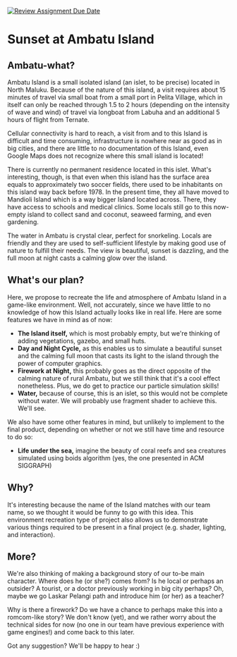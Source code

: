 [![Review Assignment Due Date](https://classroom.github.com/assets/deadline-readme-button-22041afd0340ce965d47ae6ef1cefeee28c7c493a6346c4f15d667ab976d596c.svg)](https://classroom.github.com/a/ZUtYscbQ)


# Sunset at Ambatu Island

## Ambatu-what?

Ambatu Island is a small isolated island (an islet, to be precise) located
in North Maluku. Because of the nature of this island, a visit requires
about 15 minutes of travel via small boat from a small port in Pelita Village,
which in itself can only be reached through 1.5 to 2 hours (depending on the
intensity of wave and wind) of travel via longboat from Labuha and an additional
5 hours of flight from Ternate.

Cellular connectivity is hard to reach, a visit from and to this Island is
difficult and time consuming, infrastructure is nowhere near as good as in big
cities, and there are little to no documentation of this Island, even Google Maps
does not recognize where this small island is located! 

There is currently no permanent residence located in this islet. What's interesting,
though, is that even when this island has the surface area equals to approximately
two soccer fields, there used to be inhabitants on this island way back before 1978.
In the present time, they all have moved to Mandioli Island which is a way bigger
Island located across. There, they have access to schools and medical clinics. Some
locals still go to this now-empty island to collect sand and coconut, seaweed farming,
and even gardening.

The water in Ambatu is crystal clear, perfect for snorkeling. Locals are friendly
and they are used to self-sufficient lifestyle by making good use of nature to fulfill
their needs. The view is beautiful, sunset is dazzling, and the full moon at night casts
a calming glow over the island. 


## What's our plan?

Here, we propose to recreate the life and atmosphere of Ambatu Island in a game-like
environment. Well, not accurately, since we have little to no knowledge of how this
Island actually looks like in real life. Here are some features we have in mind as of now:

- **The Island itself,** which is most probably empty, but we're thinking of adding
  vegetations, gazebo, and small huts.
- **Day and Night Cycle,** as this enables us to simulate a beautiful sunset and the
  calming full moon that casts its light to the island through the power of computer graphics.
- **Firework at Night,** this probably goes as the direct opposite of the calming nature of
  rural Ambatu, but we still think that it's a cool effect nonetheless. Plus, we do get to
  practice our particle simulation skills!
- **Water,** because of course, this is an islet, so this would not be complete without water.
  We will probably use fragment shader to achieve this. We'll see.

We also have some other features in mind, but unlikely to implement to the final product,
depending on whether or not we still have time and resource to do so:

- **Life under the sea,** imagine the beauty of coral reefs and sea creatures simulated
  using boids algorithm (yes, the one presented in ACM SIGGRAPH)



## Why?

It's interesting because the name of the Island matches with our team name,
so we thought it would be funny to go with this idea. This environment recreation
type of project also allows us to demonstrate various things required to be present
in a final project (e.g. shader, lighting, and interaction).



## More?

We're also thinking of making a background story of our to-be main character.
Where does he (or she?) comes from? Is he local or perhaps an outsider? A tourist,
or a doctor previously working in big city perhaps? Oh, maybe we go Laskar Pelangi
path and introduce him (or her) as a teacher?

Why is there a firework? Do we have a chance to perhaps make this into a romcom-like
story? We don't know (yet), and we rather worry about the technical sides for now
(no one in our team have previous experience with game engines!) and come back
to this later. 

Got any suggestion? We'll be happy to hear :)
